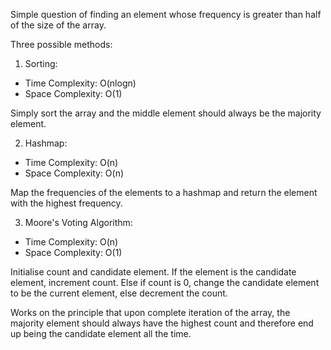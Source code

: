 Simple question of finding an element whose frequency is greater than half of the size of the array.

Three possible methods:

1. Sorting:

- Time Complexity: O(nlogn)
- Space Complexity: O(1)

Simply sort the array and the middle element should always be the majority element.

2. Hashmap:

- Time Complexity: O(n)
- Space Complexity: O(n)

Map the frequencies of the elements to a hashmap and return the element with the highest frequency.

3. Moore's Voting Algorithm:

- Time Complexity: O(n)
- Space Complexity: O(1)

Initialise count and candidate element. If the element is the candidate element, increment count. Else if count is 0, change the candidate element to be the current element, else decrement the count.

Works on the principle that upon complete iteration of the array, the majority element should always have the highest count and therefore end up being the candidate element all the time.
